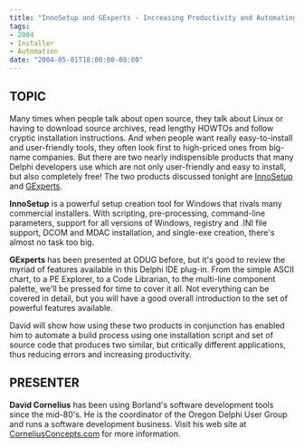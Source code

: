 ```yaml
---
title: "InnoSetup and GExperts - Increasing Productivity and Automating Builds"
tags:
- 2004
- Installer
- Automation
date: "2004-05-01T18:00:00-08:00"
---
```


## TOPIC ##

Many times when people talk about open source, they talk about Linux or having to download source  archives, read lengthy HOWTOs and follow cryptic installation instructions.  And when people want really  easy-to-install and user-friendly tools, they often look first to high-priced ones from big-name  companies.  But there are two nearly indispensible products that many Delphi developers use which are  not only user-friendly and easy to install, but also completely free!  The two products discussed tonight  are [InnoSetup](http://www.jrsoftware.org/isinfo.php) and [GExperts](http://gexperts.org/). 

**InnoSetup** is a powerful setup creation tool for Windows that rivals many commercial installers.   With scripting, pre-processing, command-line parameters, support for all versions of Windows, registry and  .INI file support, DCOM and MDAC installation, and single-exe creation, there's almost no task too big. 

**GExperts** has been presented at ODUG before, but it's good to review the myriad of features  available in this Delphi IDE plug-in.  From the simple ASCII chart, to a PE Explorer, to a Code Librarian, to  the multi-line component palette, we'll be pressed for time to cover it all.  Not everything can be covered in detail, but you will have a good overall introduction to the set of powerful features available. 

David will show how using these two products in conjunction has enabled him to automate a build  process using one installation script and set of source code that produces two similar, but critically different applications, thus reducing errors and increasing productivity.

## PRESENTER ##

**David Cornelius** has been using Borland's software development tools since the mid-80's. He is the coordinator of the Oregon Delphi User Group and runs a software development business.  Visit his web site at [CorneliusConcepts.com](http://CorneliusConcepts.com) for more information.
